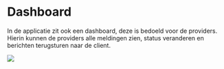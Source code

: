 # Dashboard

In de applicatie zit ook een dashboard, deze is bedoeld voor de providers. Hierin kunnen de providers alle meldingen zien, status veranderen en berichten terugsturen naar de client.

![](https://lh6.googleusercontent.com/PGSpfH1usjA_dHqtDA-gTeHITrcyQ4DrtOIxWnnSVO91inyd_xe7NBlY3LsMyZCyGG0RMtfATeqgdshec9GT3QSje_IBs3e-q-yl_SjV1rwEbdlDiYed3PGo-ZtWdABitT2SrpeL)

  


